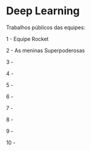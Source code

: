 # Deep Learning

Trabalhos públicos das equipes:

1 - Equipe Rocket

2 - As meninas Superpoderosas

3 - 

4 - 

5 - 

6 - 

7 -

8 - 

9 -

10 -